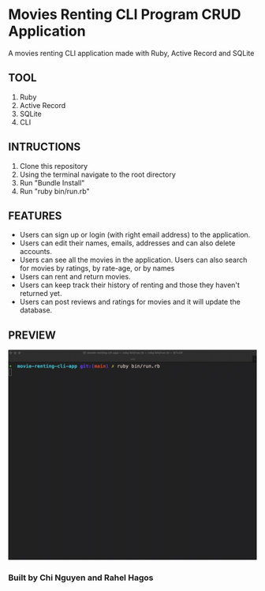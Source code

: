 # Movies Renting CLI Program CRUD Application

A movies renting CLI application made with Ruby, Active Record and SQLite


## TOOL

1. Ruby
2. Active Record
3. SQLite
4. CLI
  

## INTRUCTIONS

1. Clone this repository
2. Using the terminal navigate to the root directory
3. Run "Bundle Install"
4. Run "ruby bin/run.rb"

## FEATURES

* Users can sign up or login (with right email address) to the application.
* Users can edit their names, emails, addresses and can also delete accounts.
* Users can see all the movies in the application. Users can also search for movies by ratings, by rate-age, or by names
* Users can rent and return movies.
* Users can keep track their history of renting and those they haven't returned yet.
* Users can post reviews and ratings for movies and it will update the database.

## PREVIEW

![](preview.gif)

### Built by Chi Nguyen and Rahel Hagos
